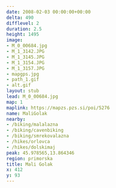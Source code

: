 ```yaml
---
date: 2008-02-03 00:00:00+00:00
delta: 490
difflevel: 2
duration: 2.5
height: 1495
image:
- M_0_00684.jpg
- M_1_3142.JPG
- M_1_3145.JPG
- M_1_3154.JPG
- M_1_3157.JPG
- mapgps.jpg
- path_1.gif
- alt.gif
layout: stub
lead: M_0_00684.jpg
map: 1
maplink: https://mapzs.pzs.si/poi/5276
name: MaliGolak
nearby:
- /biking/malalazna
- /biking/cavenbiking
- /biking/smrekovalazna
- /hikes/orlovca
- /hikes/dolskimaj
peak: 45.978565,13.864346
region: primorska
title: Mali Golak
x: 412
y: 93
---
```

